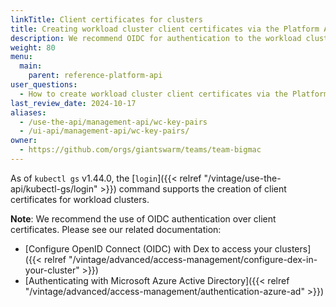```yaml
---
linkTitle: Client certificates for clusters
title: Creating workload cluster client certificates via the Platform API
description: We recommend OIDC for authentication to the workload cluster Kubernetes API. However, in some scenarios, client certificates are a viable alternative. Here we explain how to create such certificates via the Platform API.
weight: 80
menu:
  main:
    parent: reference-platform-api
user_questions:
  - How to create workload cluster client certificates via the Platform API?
last_review_date: 2024-10-17
aliases:
  - /use-the-api/management-api/wc-key-pairs
  - /ui-api/management-api/wc-key-pairs/
owner:
  - https://github.com/orgs/giantswarm/teams/team-bigmac
---
```


As of `kubectl gs` v1.44.0, the [`login`]({{< relref "/vintage/use-the-api/kubectl-gs/login" >}}) command supports the creation of client certificates for workload clusters.

**Note**: We recommend the use of OIDC authentication over client certificates. Please see our related documentation:

- [Configure OpenID Connect (OIDC) with Dex to access your clusters]({{< relref "/vintage/advanced/access-management/configure-dex-in-your-cluster" >}})
- [Authenticating with Microsoft Azure Active Directory]({{< relref "/vintage/advanced/access-management/authentication-azure-ad" >}})
